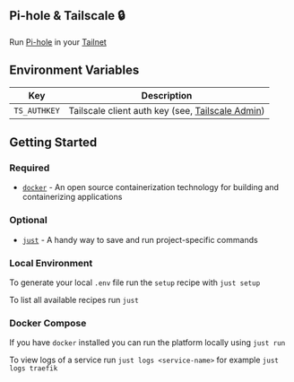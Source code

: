 ## Pi-hole & Tailscale 🔒

Run [Pi-hole](https://pi-hole.net/) in your [Tailnet](https://tailscale.com/)

## Environment Variables

| Key                | Description                                                                                |
| ------------------ | ------------------------------------------------------------------------------------------ |
| `TS_AUTHKEY` | Tailscale client auth key (see, [Tailscale Admin](https://login.tailscale.com/admin/settings/keys/)) |

## Getting Started

### Required

- [`docker`](https://docs.docker.com/engine/install/) - An open source containerization technology for building and containerizing applications

### Optional

- [`just`](https://github.com/casey/just#just) - A handy way to save and run project-specific commands

### Local Environment

To generate your local `.env` file run the `setup` recipe with `just setup`

To list all available recipes run `just`


### Docker Compose

If you have `docker` installed you can run the platform locally using `just run`

To view logs of a service run `just logs <service-name>` for example `just logs traefik`
